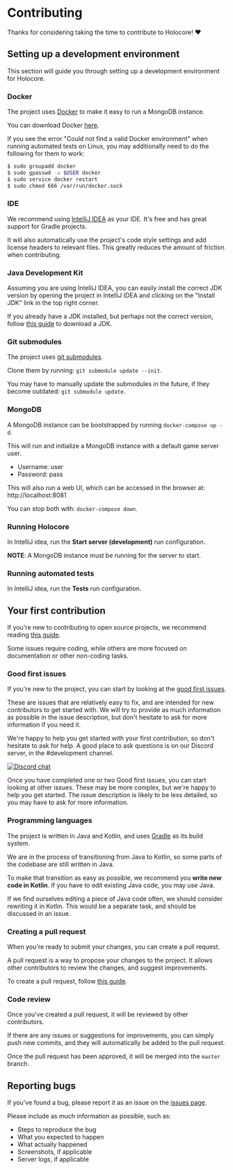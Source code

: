 # Contributing
Thanks for considering taking the time to contribute to Holocore! :heart:

## Setting up a development environment
This section will guide you through setting up a development environment for Holocore.

### Docker
The project uses [Docker](https://www.docker.com) to make it easy to run a MongoDB instance.

You can download Docker [here](https://www.docker.com/get-started).

If you see the error "Could not find a valid Docker environment" when running automated tests on Linux, you may additionally need to do the following for them to work:

```bash
$ sudo groupadd docker
$ sudo gpasswd -a $USER docker
$ sudo service docker restart
$ sudo chmod 666 /var/run/docker.sock
```

### IDE
We recommend using [IntelliJ IDEA](https://www.jetbrains.com/idea/download) as your IDE. It's free and has great support for Gradle projects.

It will also automatically use the project's code style settings and add license headers to relevant files.
This greatly reduces the amount of friction when contributing.

### Java Development Kit
Assuming you are using IntelliJ IDEA, you can easily install the correct JDK version by opening the project in IntelliJ IDEA and clicking on the "Install JDK" link in the top right corner.

If you already have a JDK installed, but perhaps not the correct version, follow [this guide](https://www.jetbrains.com/help/idea/sdk.html#define-sdk) to download a JDK.

### Git submodules
The project uses [git submodules](https://git-scm.com/book/en/v2/Git-Tools-Submodules).

Clone them by running: `git submodule update --init`.

You may have to manually update the submodules in the future, if they become outdated: `git submodule update`.

### MongoDB
A MongoDB instance can be bootstrapped by running `docker-compose up -d`.

This will run and initialize a MongoDB instance with a default game server user.
* Username: user
* Password: pass

This will also run a web UI, which can be accessed in the browser at: http://localhost:8081

You can stop both with: `docker-compose down`.

### Running Holocore
In IntelliJ idea, run the **Start server (development)** run configuration.

**NOTE**: A MongoDB instance must be running for the server to start.

### Running automated tests
In IntelliJ idea, run the **Tests** run configuration.

## Your first contribution
If you're new to contributing to open source projects, we recommend reading [this guide](https://opensource.guide/how-to-contribute/).

Some issues require coding, while others are more focused on documentation or other non-coding tasks.

### Good first issues
If you're new to the project, you can start by looking at the [good first issues](https://github.com/ProjectSWGCore/Holocore/issues?q=is%3Aopen+is%3Aissue+label%3A%22Good+first+issue%22).

These are issues that are relatively easy to fix, and are intended for new contributors to get started with.
We will try to provide as much information as possible in the issue description, but don't hesitate to ask for more information if you need it.

We're happy to help you get started with your first contribution, so don't hesitate to ask for help.
A good place to ask questions is on our Discord server, in the #development channel.

[![Discord chat](https://img.shields.io/discord/373548910225915905?logo=discord)](https://discord.gg/BWhBx4F)

Once you have completed one or two Good first issues, you can start looking at other issues.
These may be more complex, but we're happy to help you get started.
The issue description is likely to be less detailed, so you may have to ask for more information.

### Programming languages
The project is written in Java and Kotlin, and uses [Gradle](https://gradle.org) as its build system.

We are in the process of transitioning from Java to Kotlin, so some parts of the codebase are still written in Java.

To make that transition as easy as possible, we recommend you **write new code in Kotlin**.
If you have to edit existing Java code, you may use Java.

If we find ourselves editing a piece of Java code often, we should consider rewriting it in Kotlin. This would be a separate task, and should be discussed in an issue.

### Creating a pull request
When you're ready to submit your changes, you can create a pull request.

A pull request is a way to propose your changes to the project. It allows other contributors to review the changes, and suggest improvements.

To create a pull request, follow [this guide](https://help.github.com/en/github/collaborating-with-issues-and-pull-requests/creating-a-pull-request).

### Code review
Once you've created a pull request, it will be reviewed by other contributors.

If there are any issues or suggestions for improvements, you can simply push new commits, and they will automatically be added to the pull request.

Once the pull request has been approved, it will be merged into the `master` branch.

## Reporting bugs
If you've found a bug, please report it as an issue on the [issues page](https://github.com/ProjectSWGCore/Holocore/issues).

Please include as much information as possible, such as:
* Steps to reproduce the bug
* What you expected to happen
* What actually happened
* Screenshots, if applicable
* Server logs, if applicable
